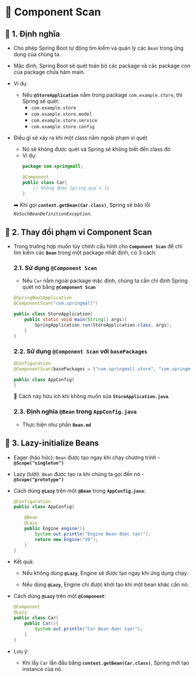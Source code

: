 # 🌱 Component Scan
## **📌 1. Định nghĩa**
- Cho phép Spring Boot tự động tìm kiếm và quản lý các `Bean` trong ứng dụng của chúng ta.

- Mặc định, Spring Boot sẽ quét toàn bộ các package và các package con của package chứa hàm main.

- Ví dụ:
    - Nếu **`@StoreApplication`** nằm trong package `com.example.store`, thì Spring sẽ quét:
        - `com.example.store`
        - `com.example.store.model`
        - `com.example.store.service`
        - `com.example.store.config`

- Điều gì sẽ xảy ra khi một class nằm ngoài phạm vi quét
    - Nó sẽ không được quét và Spring sẽ không biết đến class đó
    - Ví dụ:
        ```java
        package com.springmall;

        @Component
        public class Car{
            // Không được Spring quản lý
        }
        ```
    ➡️ Khi gọi **`context.getBean(Car.class)`**, Spring sẽ báo lỗi *`NoSuchBeanDefinitionException`*.

## **🔹 2. Thay đổi phạm vi Component Scan**
- Trong trường hợp muốn tùy chỉnh cấu hình cho **`Component Scan`** để chỉ tìm kiểm các **`Bean`** trong một package nhất định, có 3 cách:

    ### 2.1. Sử dụng **`@Component Scan`**
    - Nếu `Car` nằm ngoài package mặc định, chúng ta cần chỉ định Spring quét nó bằng **`@Component Scan`**
    ```java
    @SpringBootApplication
    @ComponentScan("com.springmall")

    public class StoreApplication{
        public static void main(String[] args){
            SpringApplication.run(StoreApplication.class, args);
        }
    }
    ```
    ### 2.2. Sử dụng **`@Component Scan`** với `basePackages`
    ```java
    @Configuration
    @ComponentScan(basePackages = {"com.springmall.store", "com.springmall"})

    public class AppConfig{
    }
    ```
    📌 Cách này hữu ích khi không muốn sửa **`StoreApplication.java`**.

    ### 2.3. Định nghĩa **`@Bean`** trong **`AppConfig.java`**
    - Thực hiện như phần **`Bean.md`**

## **🌿 3. Lazy-initialize Beans**
- Eager (háo hức): `Bean` được tạo ngay khi chạy chương trình - **`@Scope("singleton")`**

- Lazy (lười): `Bean` được tạo ra khi chúng ta gọi đến nó - **`@Scope("prototype")`**

- Cách dùng **`@Lazy`** trên một **`@Bean`** trong **`AppConfig.java`**:
    ```java
    @Configuration
    public class AppConfig{

        @Bean
        @Lazy
        public Engine engine(){
            System.out.println("Engine Bean được tạo!");
            return new Engine("V8");
        }
    }
    ```
- Kết quả:
    - Nếu không dùng **`@Lazy`**, Engine sẽ được tạo ngay khi ứng dụng chạy.

    - Nếu dùng **`@Lazy`**, Engine chỉ được khởi tạo khi một bean khác cần nó.

- Cách dùng **`@Lazy`** trên một **`@Component`**:
    ```java
    @Component
    @Lazy
    public class Car{
        public Car(){
            System.out.println("Car Bean được tạo!");
        }
    }
    ```
- Lưu ý:
    - Khi lấy `Car` lần đầu bằng **`context.getBean(Car.class)`**, Spring mới tạo instance của nó.
